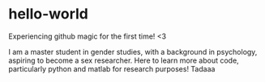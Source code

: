 # hello-world
Experiencing github magic for the first time! &lt;3

I am a master student in gender studies, with a background in psychology, aspiring to become a sex researcher. Here to learn more about code, particularly python and matlab for research purposes! Tadaaa
